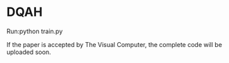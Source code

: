 # DQAH
Run:python train.py

If the paper is accepted by The Visual Computer, the complete code will be uploaded soon.
